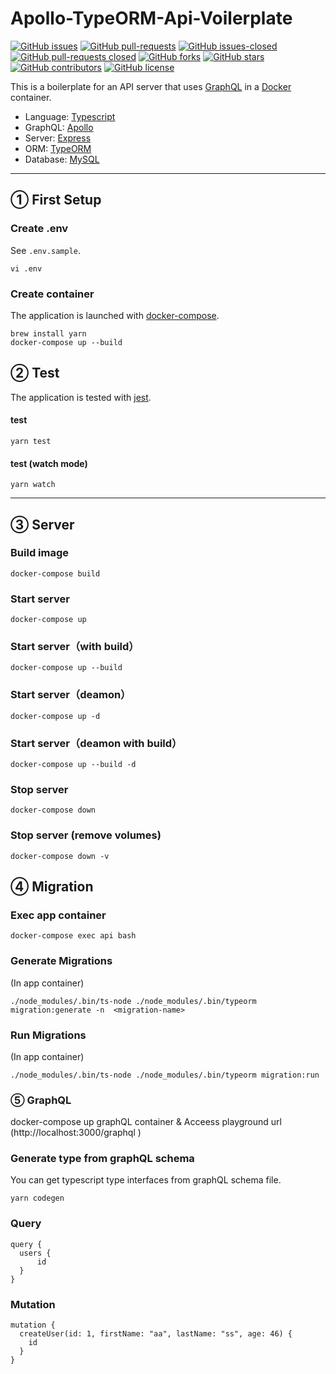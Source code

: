 # Apollo-TypeORM-Api-Voilerplate

[![GitHub issues](https://img.shields.io/github/issues/gitackt/graphql-api-voilerplate?color=%236971ce)](https://github.com/gitackt/graphql-api-voilerplate/issues)
[![GitHub pull-requests](https://img.shields.io/github/issues-pr/gitackt/graphql-api-voilerplate?color=%236971ce)](https://github.com/gitackt/graphql-api-voilerplate/issues)
[![GitHub issues-closed](https://img.shields.io/github/issues-closed/gitackt/graphql-api-voilerplate?color=%23ce6990)](https://github.com/gitackt/graphql-api-voilerplate/issues)
[![GitHub pull-requests closed](https://img.shields.io/github/issues-pr-closed/gitackt/graphql-api-voilerplate?color=%23ce6990)](https://github.com/gitackt/graphql-api-voilerplate/issues)
[![GitHub forks](https://img.shields.io/github/forks/gitackt/graphql-api-voilerplate?color=%2369cebf)](https://github.com/gitackt/graphql-api-voilerplate/network)
[![GitHub stars](https://img.shields.io/github/stars/gitackt/graphql-api-voilerplate?color=%2369cebf)](https://github.com/gitackt/graphql-api-voilerplate/stargazers)
[![GitHub contributors](https://img.shields.io/github/contributors/gitackt/graphql-api-voilerplate?color=%2369cebf)](https://github.com/gitackt/graphql-api-voilerplate/stargazers)
[![GitHub license](https://img.shields.io/github/license/gitackt/graphql-api-voilerplate?color=%23ccb868)](https://github.com/gitackt/graphql-api-voilerplate/blob/master/LICENSE)

This is a boilerplate for an API server that uses [GraphQL](https://graphql.org/ 'GraphQL') in a [Docker](https://www.docker.com/ 'Docker') container.

- Language: [Typescript](https://www.typescriptlang.org/ 'Typescript')
- GraphQL: [Apollo](https://www.apollographql.com/ 'Apollo')
- Server: [Express](https://expressjs.com/ja/ 'Express')
- ORM: [TypeORM](https://typeorm.io/#/ 'TypeORM')
- Database: [MySQL](https://www.mysql.com/jp/ 'MySQL')

---

## ① First Setup

### Create .env

See `.env.sample`.

```shell
vi .env
```

### Create container

The application is launched with [docker-compose](https://docs.docker.com/compose/ 'docker-compose').

```shell
brew install yarn
docker-compose up --build
```

## ② Test

The application is tested with [jest](https://jestjs.io/docs/ja/getting-started 'jest').

#### test

```shell
yarn test
```

#### test (watch mode)

```shell
yarn watch
```

---

## ③ Server

### Build image

```shell
docker-compose build
```

### Start server

```shell
docker-compose up
```

### Start server（with build）

```shell
docker-compose up --build
```

### Start server（deamon）

```shell
docker-compose up -d
```

### Start server（deamon with build）

```shell
docker-compose up --build -d
```

### Stop server

```shell
docker-compose down
```

### Stop server (remove volumes)

```shell
docker-compose down -v
```

## ④ Migration

### Exec app container

```shell
docker-compose exec api bash
```

### Generate Migrations

(In app container)

```shell
./node_modules/.bin/ts-node ./node_modules/.bin/typeorm migration:generate -n  <migration-name>
```

### Run Migrations

(In app container)

```shell
./node_modules/.bin/ts-node ./node_modules/.bin/typeorm migration:run
```

### ⑤ GraphQL

docker-compose up graphQL container & Acceess playground url (http://localhost:3000/graphql )

### Generate type from graphQL schema

You can get typescript type interfaces from graphQL schema file.

```
yarn codegen
```

### Query

```
query {
  users {
      id
  }
}
```

### Mutation

```
mutation {
  createUser(id: 1, firstName: "aa", lastName: "ss", age: 46) {
    id
  }
}
```
